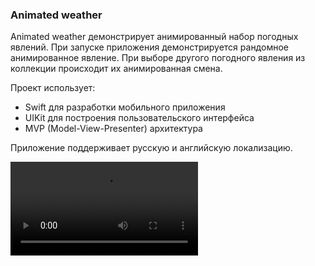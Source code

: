 ### Animated weather

Animated weather демонстрирует анимированный набор погодных явлений. При запуске приложения демонстрируется рандомное анимированное  явление. При выборе другого погодного явления из коллекции происходит их анимированная смена.

Проект использует:

- Swift для разработки мобильного приложения
- UIKit для построения пользовательского интерфейса
- MVP (Model-View-Presenter) архитектура

Приложение поддерживает русскую и английскую локализацию.

![ScreencastWeather](https://github.com/kazarinaJu/weather/blob/main/Weather/Resources/Assets.xcassets/snow.dataset/snow.MOV)

